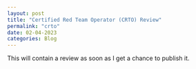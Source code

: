 ```yaml
---
layout: post
title: "Certified Red Team Operator (CRTO) Review"
permalink: "crto"
date: 02-04-2023
categories: Blog
---
```



This will contain a review as soon as I get a chance to publish it. 


